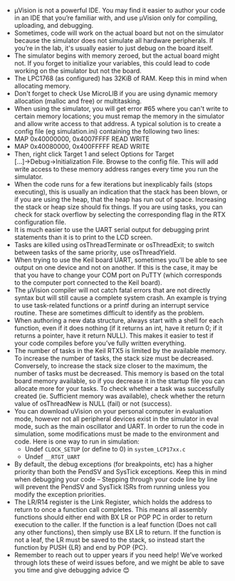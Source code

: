 * μVision is not a powerful IDE. You may find it easier to author your code in an IDE that you’re familiar with, and use μVision only for compiling, uploading, and debugging.
* Sometimes, code will work on the actual board but not on the simulator because the simulator does not simulate all hardware peripherals. If you’re in the lab, it's usually easier to just debug on the board itself.
* The simulator begins with memory zeroed, but the actual board might not. If you forget to initialize your variables, this could lead to code working on the simulator but not the board.
* The LPC1768 (as configured) has 32KiB of RAM. Keep this in mind when allocating memory.
* Don't forget to check Use MicroLIB if you are using dynamic memory allocation (malloc and free) or multitasking.
* When using the simulator, you will get error #65 where you can't write to certain memory locations; you must remap the memory in the simulator and allow write access to that address.  A typical solution is to create a config file (eg 	simulation.ini) containing the following two lines:
* MAP 0x40000000, 0x4007FFFF READ WRITE
* MAP 0x40080000, 0x400FFFFF READ WRITE
* Then, right click Target 1 and select Options for Target [...]→Debug→Initialization File. Browse to the config file. This will add write access to these memory address ranges every time you run the simulator.
* When the code runs for a few iterations but inexplicably fails (stops executing), this is usually an indication that the stack has been blown, or if you are using the heap, that the heap has run out of space. Increasing the stack or 	heap size should fix things. If you are using tasks, you can check for stack overflow by selecting the corresponding flag in the RTX configuration file.
* It is much easier to use the UART serial output for debugging print statements than it is to print to the LCD screen.
* Tasks are killed using osThreadTerminate or osThreadExit; to switch between tasks of the same priority, use osThreadYield.
* When trying to use the Keil board UART, sometimes you'll be able to see output on one device and not on another. If this is the case, it may be that you have to change your COM port on PuTTY (which corresponds to the computer port 	connected to the Keil board).
* The μVision compiler will not catch fatal errors that are not directly syntax but will still cause a complete system crash. An example is trying to use task-related functions or a printf during an interrupt service routine. These are 	sometimes difficult to identify as the problem.
* When authoring a new data structure, always start with a shell for each function, even if it does nothing (if it returns an int, have it return 0; if it returns a pointer, have it return NULL). This makes it easier to test if your 	code compiles before you’ve fully written everything.
* The number of tasks in the Keil RTX5 is limited by the available memory. To increase the number of tasks, the stack size must be decreased. Conversely, to increase the stack size closer to the maximum, the number of tasks must be 	decreased. This memory is based on the total board memory available, so if you decrease it in the startup file you can allocate more for your tasks. To check whether a task was successfully created (ie. Sufficient memory was available), 	check whether the return value of osThreadNew is NULL (fail) or not (success).
* You can download uVision on your personal computer in evaluation mode, however not all peripheral devices exist in the simulator in eval mode, such as the main oscillator and UART. In order to run the code in simulation, some 			modifications must be made to the environment and code. Here is one way to run in simulation:
	- Undef `CLOCK_SETUP` (or define to 0) in `system_LCP17xx.c`
	- Undef `__RTGT_UART`
* By default, the debug exceptions (for breakpoints, etc) has a higher priority than both the PendSV and SysTick exceptions. Keep this in mind when debugging your code – Stepping through your code line by line will prevent the PendSV 	and SysTick ISRs from running unless you modify the exception priorities.
* The LR/R14 register is the Link Register, which holds the address to return to once a function call completes. This means all assembly functions should either end with BX LR or POP PC in order to return execution to the caller. If the 	function is a leaf function (Does not call any other functions), then simply use BX LR to return. If the function is not a leaf, the LR must be saved to the stack, so instead start the function by PUSH {LR} and end by POP {PC}.
* Remember to reach out to upper years if you need help! We’ve worked through lots these of weird issues before, and we might be able to save you time and give debugging advice 😊